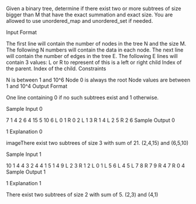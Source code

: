 Given a binary tree, determine if there exist two or more subtrees of size bigger than M that have the exact summation and exact size. You are allowed to use unordered_map and unordered_set if needed.


Input Format


The first line will contain the number of nodes in the tree N and the size M.
The following N numbers will contain the data in each node.
The next line will contain the number of edges in the tree E.
The following E lines will contain 3 values:
L or R to represent of this is a left or right child
Index of the parent.
Index of the child.
Constraints

N is between 1 and 10^6
Node 0 is always the root
Node values are between 1 and 10^4
Output Format

One line containing 0 if no such subtrees exist and 1 otherwise.

Sample Input 0

7 1
4 2 6 4 15 5 10
6
L 0 1
R 0 2
L 1 3
R 1 4
L 2 5
R 2 6
Sample Output 0

1
Explanation 0

imageThere exist two subtrees of size 3 with sum of 21. (2,4,15) and (6,5,10)

Sample Input 1

10 1
4 4 3 2 4 4 1 5 1 4
9
L 2 3
R 1 2
L 0 1
L 5 6
L 4 5
L 7 8
R 7 9
R 4 7
R 0 4
Sample Output 1

1
Explanation 1

There exist two subtrees of size 2 with sum of 5. (2,3) and (4,1)
